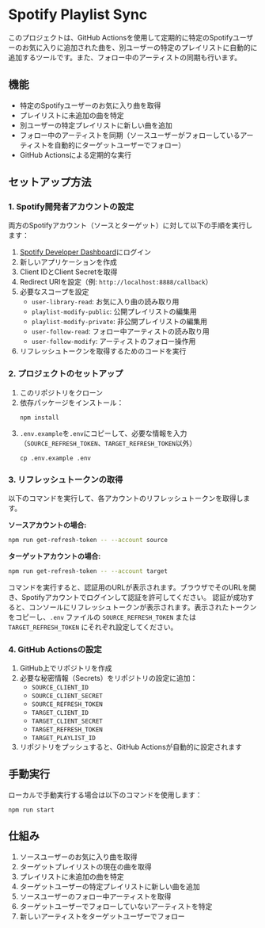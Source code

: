 # Spotify Playlist Sync

このプロジェクトは、GitHub Actionsを使用して定期的に特定のSpotifyユーザーのお気に入りに追加された曲を、別ユーザーの特定のプレイリストに自動的に追加するツールです。また、フォロー中のアーティストの同期も行います。

## 機能

- 特定のSpotifyユーザーのお気に入り曲を取得
- プレイリストに未追加の曲を特定
- 別ユーザーの特定プレイリストに新しい曲を追加
- フォロー中のアーティストを同期（ソースユーザーがフォローしているアーティストを自動的にターゲットユーザーでフォロー）
- GitHub Actionsによる定期的な実行

## セットアップ方法

### 1. Spotify開発者アカウントの設定

両方のSpotifyアカウント（ソースとターゲット）に対して以下の手順を実行します：

1. [Spotify Developer Dashboard](https://developer.spotify.com/dashboard/applications)にログイン
2. 新しいアプリケーションを作成
3. Client IDとClient Secretを取得
4. Redirect URIを設定（例: `http://localhost:8888/callback`）
5. 必要なスコープを設定
   - `user-library-read`: お気に入り曲の読み取り用
   - `playlist-modify-public`: 公開プレイリストの編集用
   - `playlist-modify-private`: 非公開プレイリストの編集用
   - `user-follow-read`: フォロー中アーティストの読み取り用
   - `user-follow-modify`: アーティストのフォロー操作用
6. リフレッシュトークンを取得するためのコードを実行

### 2. プロジェクトのセットアップ

1. このリポジトリをクローン
2. 依存パッケージをインストール：
   ```
   npm install
   ```
3. `.env.example`を`.env`にコピーして、必要な情報を入力（`SOURCE_REFRESH_TOKEN`、`TARGET_REFRESH_TOKEN`以外）
   ```
   cp .env.example .env
   ```

### 3. リフレッシュトークンの取得

以下のコマンドを実行して、各アカウントのリフレッシュトークンを取得します。

**ソースアカウントの場合:**

```bash
npm run get-refresh-token -- --account source
```

**ターゲットアカウントの場合:**

```bash
npm run get-refresh-token -- --account target
```

コマンドを実行すると、認証用のURLが表示されます。ブラウザでそのURLを開き、Spotifyアカウントでログインして認証を許可してください。
認証が成功すると、コンソールにリフレッシュトークンが表示されます。表示されたトークンをコピーし、`.env` ファイルの `SOURCE_REFRESH_TOKEN` または `TARGET_REFRESH_TOKEN` にそれぞれ設定してください。

### 4. GitHub Actionsの設定

1. GitHub上でリポジトリを作成
2. 必要な秘密情報（Secrets）をリポジトリの設定に追加：
   - `SOURCE_CLIENT_ID`
   - `SOURCE_CLIENT_SECRET`
   - `SOURCE_REFRESH_TOKEN`
   - `TARGET_CLIENT_ID`
   - `TARGET_CLIENT_SECRET`
   - `TARGET_REFRESH_TOKEN`
   - `TARGET_PLAYLIST_ID`
3. リポジトリをプッシュすると、GitHub Actionsが自動的に設定されます

## 手動実行

ローカルで手動実行する場合は以下のコマンドを使用します：

```
npm run start
```

## 仕組み

1. ソースユーザーのお気に入り曲を取得
2. ターゲットプレイリストの現在の曲を取得
3. プレイリストに未追加の曲を特定
4. ターゲットユーザーの特定プレイリストに新しい曲を追加
5. ソースユーザーのフォロー中アーティストを取得
6. ターゲットユーザーでフォローしていないアーティストを特定
7. 新しいアーティストをターゲットユーザーでフォロー
